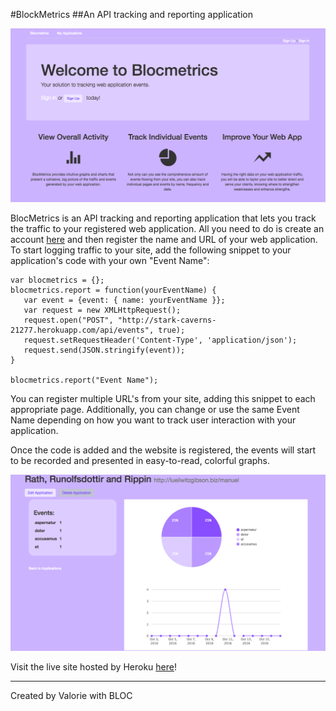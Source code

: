 #BlockMetrics
##An API tracking and reporting application

![Blocmetrics HomeScreen](app/assets/images/HomePage.png)

BlocMetrics is an API tracking and reporting application that lets you track the traffic to your registered web application. All you need to do is create an account [here](http://stark-caverns-21277.herokuapp.com/) and then register the name and URL of your web application. To start logging traffic to your site, add the following snippet to your application's code with your own "Event Name":

````
var blocmetrics = {};
blocmetrics.report = function(yourEventName) {
   var event = {event: { name: yourEventName }};
   var request = new XMLHttpRequest();
   request.open("POST", "http://stark-caverns-21277.herokuapp.com/api/events", true);
   request.setRequestHeader('Content-Type', 'application/json');
   request.send(JSON.stringify(event));
}

blocmetrics.report("Event Name");
````

You can register multiple URL's from your site, adding this snippet to each appropriate page. Additionally, you can change or use the same Event Name depending on how you want to track user interaction with your application.

Once the code is added and the website is registered, the events will start to be recorded and presented in easy-to-read, colorful graphs.

![Blocmetrics Graphs](app/assets/images/BlocmetricsGraphs.png)

Visit the live site hosted by Heroku [here](http://stark-caverns-21277.herokuapp.com/)!

----
Created by Valorie with BLOC
